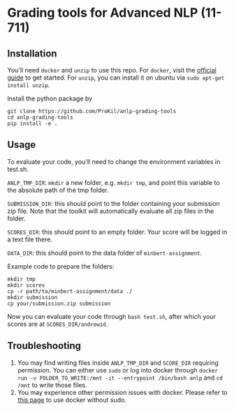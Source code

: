 # Grading tools for Advanced NLP (11-711)

## Installation

You'll need `docker` and `unzip` to use this repo. For `docker`, visit the [official guide](https://docs.docker.com/get-started/) to get started. For `unzip`, you can install it on ubuntu via `sudo apt-get install unzip`.

Install the python package by 
```
git clone https://github.com/ProKil/anlp-grading-tools
cd anlp-grading-tools
pip install -e .
```


## Usage

To evaluate your code, you'll need to change the environment variables in test.sh.

`ANLP_TMP_DIR`: `mkdir` a new folder, e.g. `mkdir tmp`, and point this variable to the absolute path of the tmp folder. 

`SUBMISSION_DIR`: this should point to the folder containing your submission zip file. Note that the toolkit will automatically evaluate all zip files in the folder. 

`SCORES_DIR`: this should point to an empty folder. Your score will be logged in a text file there. 

`DATA_DIR`: this should point to the data folder of `minbert-assignment`.

Example code to prepare the folders:
```
mkdir tmp
mkdir scores
cp -r path/to/minbert-assignment/data ./
mkdir submission
cp your/submission.zip submission
```

Now you can evaluate your code through `bash test.sh`, after which your scores are at `SCORES_DIR/andrewid`. 

## Troubleshooting

1. You may find writing files inside `ANLP_TMP_DIR` and `SCORE_DIR` requiring permission. You can either use `sudo` or log into docker through `docker run -v FOLDER_TO_WRITE:/mnt -it --entrypoint /bin/bash anlp` and `cd /mnt` to write those files. 
2. You may experience other permission issues with docker. Please refer to [this page](https://docs.docker.com/engine/install/linux-postinstall/) to use docker without sudo.

